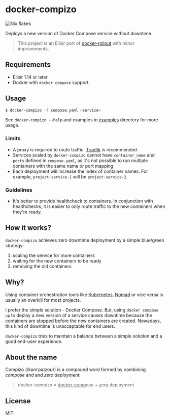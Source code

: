 # docker-compizo

![Nix flakes](https://img.shields.io/badge/Nix%20flakes-5277C3?logo=nixos&logoColor=white&style=flat-square)

Deploys a new version of Docker Compose service without downtime.

> This project is an Elixir port of [docker-rollout](https://github.com/Wowu/docker-rollout) with minor improvements.

## Requirements

- Elixir 1.14 or later
- Docker with `docker compose` support.

## Usage

```bash
$ docker-compizo -f compose.yaml <service>
```

See `docker-compizo --help` and examples in [examples](examples) directory for more usage.

### Limits

- A proxy is required to route traffic. [Traefik](https://github.com/traefik/traefik) is recommended.
- Services scaled by `docker-compizo` cannot have `container_name` and `ports` defined in `compose.yaml`, as it's not possible to run multiple containers with the same name or port mapping.
- Each deployment will increase the index of container names. For example, `project-service-1` will be `project-service-2`.

### Guidelines

- It's better to provide healthcheck to containers. In conjunction with healthchecks, it is easier to only route traffic to the new containers when they're ready.

## How it works?

`docker-compizo` achieves zero downtime deployment by a simple blue/green strategy:

1. scaling the service for more containers
2. waiting for the new containers to be ready
3. removing the old containers

## Why?

Using container orchestration tools like [Kubernetes](https://kubernetes.io/), [Nomad](https://www.nomadproject.io/) or vice versa is usually an overkill for most projects.

I prefer the simple solution - Docker Compose. But, using `docker compose up` to deploy a new version of a service causes downtime because the containers are stopped before the new containers are created. Nowadays, this kind of downtime is unacceptable for end users.

`docker-compizo` tries to maintain a balance between a simple solution and a good end-user experience.

## About the name

Compizo (/kəmˈpaɪzoʊ/) is a compound word formed by combining _compose_ and and _zero deployment_:

> docker-compizo = <ins>docker-comp</ins>ose + <ins>z</ins>er<ins>o</ins> deployment

## License

MIT
